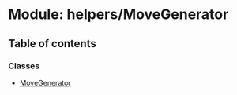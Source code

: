 # Module: helpers/MoveGenerator

## Table of contents

### Classes

- [MoveGenerator](../wiki/helpers.MoveGenerator.MoveGenerator)

